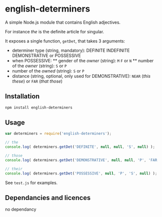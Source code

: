 # english-determiners

A simple Node.js module that contains English adjectives.

For instance _the_ is the definite article for singular.

It exposes a single function, `getDet`, that takes 3 arguments:

* determiner type (string, mandatory): DEFINITE INDEFINITE DEMONSTRATIVE or POSSESSIVE
* when POSSESSIVE:
** gender of the *owner* (string): `M` `F` or `N`
** number of the *owner* (string): `S` or `P`
* number of the *owned* (string): `S` or `P`
* distance (string, optional, only used for DEMONSTRATIVE): `NEAR` (_this these_) or `FAR` (_that those_)

## Installation 
```sh
npm install english-determiners
```

## Usage

```javascript
var determiners = require('english-determiners');

// the
console.log( determiners.getDet('DEFINITE', null, null, 'S', null) );

// those
console.log( determiners.getDet('DEMONSTRATIVE', null, null, 'P', 'FAR') );

// their
console.log( determiners.getDet('POSSESSIVE', null, 'P', 'S', null) );
```

See `test.js` for examples.

## Dependancies and licences

no dependancy
